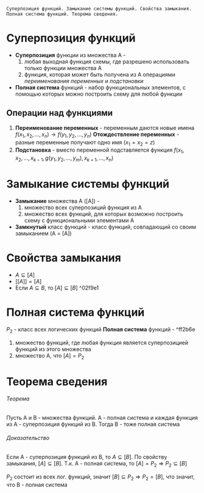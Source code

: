 	Суперпозиция функций. Замыкание системы функций. Свойства замыкания. Полная система функций. Теорема сведения.

# Суперпозиция функций
- **Суперпозиция** функции из множества A -
	1. любая выходная функция схемы, где разрешено использовать только функции множества A
	2. функция, которая может быть получена из A операциями _переименования переменных_ и _подстановки_
- **Полная система** функций - набор функциональных элементов, с помощью которых можно построить схему для любой функции

## Операции над функциями
1. **Переименование переменных** - переменным даются новые имена
	   $f(x_1, x_2, \dots, x_n) \rightarrow f(y_1, y_2, \dots, y_n)$
	   **Отождествление переменных** - разные переменные получают одно имя ($x_1 = x_2 = z$)
2. **Подстановка** - вместо переменной подставляется функция
	   $f(x_1, x_2, \dots, x_{k-1}, g(y_1, y_2, \dots, y_m), x_{k+1}, \dots, x_n)$
# Замыкание системы функций
- **Замыкание** множества А (\[A\]) -
	1. множество всех суперпозиций функция из A
	2. множество всех функций, для которых возможно построить схему с функциональными элементами А
- **Замкнутый** класс функций - класс функций, совпадающий со своим замыканием (A = \[A\])

# Свойства замыкания
- $A \subseteq [A]$
- $[[A]] = [A]$
- Если $A \subseteq B$, то $[A] \subseteq [B]$ ^02f9e1

# Полная система функций
$P_2$ - класс всех логических функций
**Полная система** функций -  ^ff2b6e
1. множество функций, где любая функция является суперпозицией функций из этого множества
2. множество A, что $[A] = P_2$

# Теорема сведения
###### Теорема
Пусть A и B - множества функций. A - полная система и каждая функция из A - суперпозиция функций из B. Тогда B - тоже полная система

###### Доказательство
Если A - суперпозиция функций из B, то $A \subseteq [B]$. По свойству замыкания, $[A] \subseteq [B]$. Т.к. A - полная система, то $[A] = P_2 \Rightarrow P_2 \subseteq [B]$

$P_2$ состоит из всех лог. функций, значит $[B] \subseteq P_2 \Rightarrow P_2 = [B]$, что значит, что B - полная система